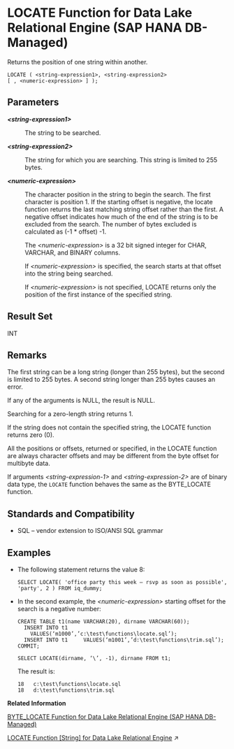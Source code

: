 <!-- loioea53f0bcd5e34cc8a53d2c6ea32d5b5c -->

# LOCATE Function for Data Lake Relational Engine \(SAP HANA DB-Managed\)

Returns the position of one string within another.



```
LOCATE ( <string-expression1>, <string-expression2>
[ , <numeric-expression> ] );
```



<a name="loioea53f0bcd5e34cc8a53d2c6ea32d5b5c__section_mrf_c1h_trb"/>

## Parameters


<dl>
<dt><b>

*<string-expression1\>*

</b></dt>
<dd>

The string to be searched.



</dd><dt><b>

*<string-expression2\>*

</b></dt>
<dd>

The string for which you are searching. This string is limited to 255 bytes.



</dd><dt><b>

*<numeric-expression\>*

</b></dt>
<dd>

The character position in the string to begin the search. The first character is position 1. If the starting offset is negative, the locate function returns the last matching string offset rather than the first. A negative offset indicates how much of the end of the string is to be excluded from the search. The number of bytes excluded is calculated as \(-1 \* offset\) -1.

The *<numeric-expression\>* is a 32 bit signed integer for CHAR, VARCHAR, and BINARY columns.

If *<numeric-expression\>* is specified, the search starts at that offset into the string being searched.

If *<numeric-expression\>* is not specified, LOCATE returns only the position of the first instance of the specified string.



</dd>
</dl>



<a name="loioea53f0bcd5e34cc8a53d2c6ea32d5b5c__section_xjs_c1h_trb"/>

## Result Set

INT



<a name="loioea53f0bcd5e34cc8a53d2c6ea32d5b5c__section_zp2_d1h_trb"/>

## Remarks

The first string can be a long string \(longer than 255 bytes\), but the second is limited to 255 bytes. A second string longer than 255 bytes causes an error.

If any of the arguments is NULL, the result is NULL.

Searching for a zero-length string returns 1.

If the string does not contain the specified string, the LOCATE function returns zero \(0\).

All the positions or offsets, returned or specified, in the LOCATE function are always character offsets and may be different from the byte offset for multibyte data.

If arguments *<string-expression-1\>* and *<string-expression-2\>* are of binary data type, the `LOCATE` function behaves the same as the BYTE\_LOCATE function.



<a name="loioea53f0bcd5e34cc8a53d2c6ea32d5b5c__section_ivr_d1h_trb"/>

## Standards and Compatibility

-   SQL – vendor extension to ISO/ANSI SQL grammar



<a name="loioea53f0bcd5e34cc8a53d2c6ea32d5b5c__section_tdr_rm3_wrb"/>

## Examples

-   The following statement returns the value 8:

    ```
    SELECT LOCATE( 'office party this week – rsvp as soon as possible', 'party', 2 ) FROM iq_dummy;
    ```

-   In the second example, the *<numeric-expression\>* starting offset for the search is a negative number:

    ```
    CREATE TABLE t1(name VARCHAR(20), dirname VARCHAR(60));
      INSERT INTO t1     VALUES(‘m1000’,’c:\test\functions\locate.sql’);
      INSERT INTO t1     VALUES(‘m1001’,’d:\test\functions\trim.sql’);
    COMMIT;
    
    SELECT LOCATE(dirname, ‘\’, -1), dirname FROM t1;
    ```

    The result is:

    ```
    18   c:\test\functions\locate.sql
    18   d:\test\functions\trim.sql
    ```


**Related Information**  


[BYTE\_LOCATE Function for Data Lake Relational Engine \(SAP HANA DB-Managed\)](byte-locate-function-for-data-lake-relational-engine-sap-hana-db-managed-65d4388.md "Returns the position of one BYTE string within another.")

[LOCATE Function \[String\] for Data Lake Relational Engine](https://help.sap.com/viewer/19b3964099384f178ad08f2d348232a9/2024_3_QRC/en-US/a55fae8484f2101591b6b7d46dca7cc4.html "Returns the position of one string within another.") :arrow_upper_right:

